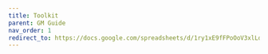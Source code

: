 ```yaml
---
title: Toolkit
parent: GM Guide
nav_order: 1
redirect_to: https://docs.google.com/spreadsheets/d/1ry1xE9fFPoOoV3xlLdmUABjpHhuSkkloTgUaGh0_Q2w/edit?usp=sharing
---
```

